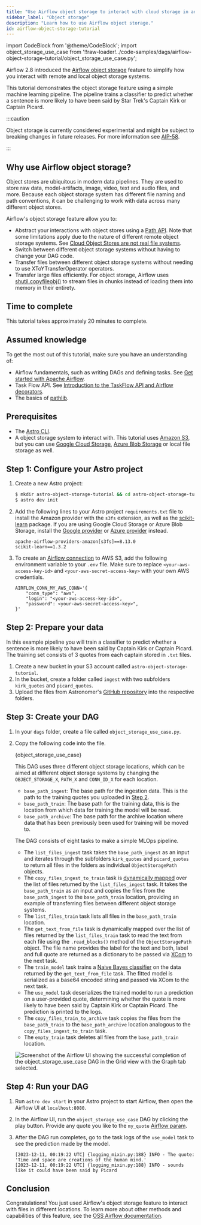 ```yaml
---
title: "Use Airflow object storage to interact with cloud storage in an ML pipeline"
sidebar_label: "Object storage"
description: "Learn how to use Airflow object storage."
id: airflow-object-storage-tutorial
---
```


import CodeBlock from '@theme/CodeBlock';
import object_storage_use_case from '!!raw-loader!../code-samples/dags/airflow-object-storage-tutorial/object_storage_use_case.py';

Airflow 2.8 introduced the [Airflow object storage](http://apache-airflow-docs.s3-website.eu-central-1.amazonaws.com/docs/apache-airflow/stable/core-concepts/objectstorage.html#object-storage) feature to simplify how you interact with remote and local object storage systems.

This tutorial demonstrates the object storage feature using a simple machine learning pipeline. The pipeline trains a classifier to predict whether a sentence is more likely to have been said by Star Trek's Captain Kirk or Captain Picard.

:::caution

Object storage is currently considered experimental and might be subject to breaking changes in future releases. For more information see [AIP-58](https://cwiki.apache.org/confluence/pages/viewpage.action?pageId=263430565).

:::

## Why use Airflow object storage?

Object stores are ubiquitous in modern data pipelines. They are used to store raw data, model-artifacts, image, video, text and audio files, and more. Because each object storage system has different file naming and path conventions, it can be challenging to work with data across many different object stores.

Airflow's object storage feature allow you to: 

- Abstract your interactions with object stores using a [Path API](https://docs.python.org/3/library/pathlib.html). Note that some limitations apply due to the nature of different remote object storage systems. See [Cloud Object Stores are not real file systems](http://apache-airflow-docs.s3-website.eu-central-1.amazonaws.com/docs/apache-airflow/stable/core-concepts/objectstorage.html#cloud-object-stores-are-not-real-file-systems).
- Switch between different object storage systems without having to change your DAG code.
- Transfer files between different object storage systems without needing to use XToYTransferOperator operators.
- Transfer large files efficiently. For object storage, Airflow uses [shutil.copyfileobj()](https://docs.python.org/3/library/shutil.html#shutil.copyfileobj) to stream files in chunks instead of loading them into memory in their entirety.

## Time to complete

This tutorial takes approximately 20 minutes to complete.

## Assumed knowledge

To get the most out of this tutorial, make sure you have an understanding of:

- Airflow fundamentals, such as writing DAGs and defining tasks. See [Get started with Apache Airflow](get-started-with-airflow.md).
- Task Flow API. See [Introduction to the TaskFlow API and Airflow decorators](airflow-decorators.md).
- The basics of [pathlib](https://docs.python.org/3/library/pathlib.html).

## Prerequisites

- The [Astro CLI](https://docs.astronomer.io/astro/cli/get-started).
- A object storage system to interact with. This tutorial uses [Amazon S3](https://aws.amazon.com/s3/), but you can use [Google Cloud Storage](https://cloud.google.com/storage), [Azure Blob Storage](https://azure.microsoft.com/en-us/services/storage/blobs/) or local file storage as well.

## Step 1: Configure your Astro project

1. Create a new Astro project:

    ```sh
    $ mkdir astro-object-storage-tutorial && cd astro-object-storage-tutorial
    $ astro dev init
    ```

2. Add the following lines to your Astro project `requirements.txt` file to install the Amazon provider with the `s3fs` extension, as well as the [scikit-learn](https://scikit-learn.org/stable/) package. If you are using Google Cloud Storage or Azure Blob Storage, install the [Google provider](https://registry.astronomer.io/providers/apache-airflow-providers-google/versions/latest) or [Azure provider](https://registry.astronomer.io/providers/apache-airflow-providers-microsoft-azure/versions/latest) instead.

    ```text
    apache-airflow-providers-amazon[s3fs]==8.13.0
    scikit-learn==1.3.2
    ```

3. To create an [Airflow connection](connections.md) to AWS S3, add the following environment variable to your `.env` file. Make sure to replace `<your-aws-access-key-id>` and `<your-aws-secret-access-key>` with your own AWS credentials.

    ```text
    AIRFLOW_CONN_MY_AWS_CONN='{
        "conn_type": "aws",
        "login": "<your-aws-access-key-id>",
        "password": <your-aws-secret-access-key>",
    }'
    ```

## Step 2: Prepare your data

In this example pipeline you will train a classifier to predict whether a sentence is more likely to have been said by Captain Kirk or Captain Picard. The training set consists of 3 quotes from each captain stored in `.txt` files. 

1. Create a new bucket in your S3 account called `astro-object-storage-tutorial`.
2. In the bucket, create a folder called `ingest` with two subfolders `kirk_quotes` and `picard_quotes`.
3. Upload the files from Astronomer's [GitHub repository](https://github.com/astronomer/2-8-example-dags/tree/main/include/ingestion_data_object_store_use_case) into the respective folders.

## Step 3: Create your DAG

1. In your `dags` folder, create a file called `object_storage_use_case.py`.

2. Copy the following code into the file.

    <CodeBlock language="python">{object_storage_use_case}</CodeBlock>

    This DAG uses three different object storage locations, which can be aimed at different object storage systems by changing the `OBJECT_STORAGE_X`, `PATH_X` and `CONN_ID_X` for each location.

    - `base_path_ingest`: The base path for the ingestion data. This is the path to the training quotes you uploaded in [Step 2](#step-2-prepare-your-data). 
    - `base_path_train`: The base path for the training data, this is the location from which data for training the model will be read.
    - `base_path_archive`: The base path for the archive location where data that has been previously been used for training will be moved to.

    The DAG consists of eight tasks to make a simple MLOps pipeline.

    - The `list_files_ingest` task takes the `base_path_ingest` as an input and iterates through the subfolders `kirk_quotes` and `picard_quotes` to return all files in the folders as individual `ObjectStoragePath` objects.
    - The `copy_files_ingest_to_train` task is [dynamically mapped](dynamic-tasks.md) over the list of files returned by the `list_files_ingest` task. It takes the `base_path_train` as an input and copies the files from the `base_path_ingest` to the `base_path_train` location, providing an example of transferring files between different object storage systems.
    - The `list_files_train` task lists all files in the `base_path_train` location.
    - The `get_text_from_file` task is dynamically mapped over the list of files returned by the `list_files_train` task to read the text from each file using the `.read_blocks()` method of the `ObjectStoragePath` object. The file name provides the label for the text and both, label and full quote are returned as a dictionary to be passed via [XCom](airflow-passing-data-between-tasks.md) to the next task. 
    - The `train_model` task trains a [Naive Bayes classifier](https://scikit-learn.org/stable/modules/naive_bayes.html) on the data returned by the `get_text_from_file` task. The fitted model is serialized as a base64 encoded string and passed via XCom to the next task.
    - The `use_model` task deserializes the trained model to run a prediction on a user-provided quote, determining whether the quote is more likely to have been said by Captain Kirk or Captain Picard. The prediction is printed to the logs.
    - The `copy_files_train_to_archive` task copies the files from the `base_path_train` to the `base_path_archive` location analogous to the `copy_files_ingest_to_train` task.
    - The `empty_train` task deletes all files from the `base_path_train` location.

    ![Screenshot of the Airflow UI showing the successful completion of the `object_storage_use_case` DAG in the Grid view with the Graph tab selected.](/img/tutorials/airflow-object-storage-tutorial_dag.png)

## Step 4: Run your DAG

1. Run `astro dev start` in your Astro project to start Airflow, then open the Airflow UI at `localhost:8080`.

2. In the Airflow UI, run the `object_storage_use_case` DAG by clicking the play button. Provide any quote you like to the `my_quote` [Airflow param](airflow-params.md).

3. After the DAG run completes, go to the task logs of the `use_model` task to see the prediction made by the model.

    ```text
    [2023-12-11, 00:19:22 UTC] {logging_mixin.py:188} INFO - The quote: 'Time and space are creations of the human mind.'
    [2023-12-11, 00:19:22 UTC] {logging_mixin.py:188} INFO - sounds like it could have been said by Picard
    ```

## Conclusion

Congratulations! You just used Airflow's object storage feature to interact with files in different locations. To learn more about other methods and capabilities of this feature, see the [OSS Airflow documentation](http://apache-airflow-docs.s3-website.eu-central-1.amazonaws.com/docs/apache-airflow/stable/core-concepts/objectstorage.html#basic-use).
